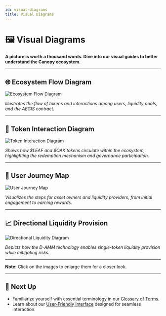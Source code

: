 ```yaml
---
id: visual-diagrams
title: Visual Diagrams
---
```


# 🖼️ Visual Diagrams

**A picture is worth a thousand words. Dive into our visual guides to better understand the Canopy ecosystem.**

---

## 🌐 **Ecosystem Flow Diagram**

![Ecosystem Flow Diagram](../assets/images/ecosystem-flow-diagram.png)

*Illustrates the flow of tokens and interactions among users, liquidity pools, and the AEGIS contract.*

---

## 💱 **Token Interaction Diagram**

![Token Interaction Diagram](../assets/images/token-interaction-diagram.png)

*Shows how $LEAF and $OAK tokens circulate within the ecosystem, highlighting the redemption mechanism and governance participation.*

---

## 👤 **User Journey Map**

![User Journey Map](../assets/images/user-journey-map.png)

*Visualizes the steps for asset owners and liquidity providers, from initial engagement to earning rewards.*

---

## 📈 **Directional Liquidity Provision**

![Directional Liquidity Diagram](../assets/images/directional-liquidity-diagram.png)

*Depicts how the D-AMM technology enables single-token liquidity provision while mitigating risks.*

---

**Note:** Click on the images to enlarge them for a closer look.

---

## 🔗 **Next Up**

- Familiarize yourself with essential terminology in our [Glossary of Terms](glossary-of-terms.md).
- Learn about our [User-Friendly Interface](../key-features/user-friendly-interface.md) designed for seamless interaction.

